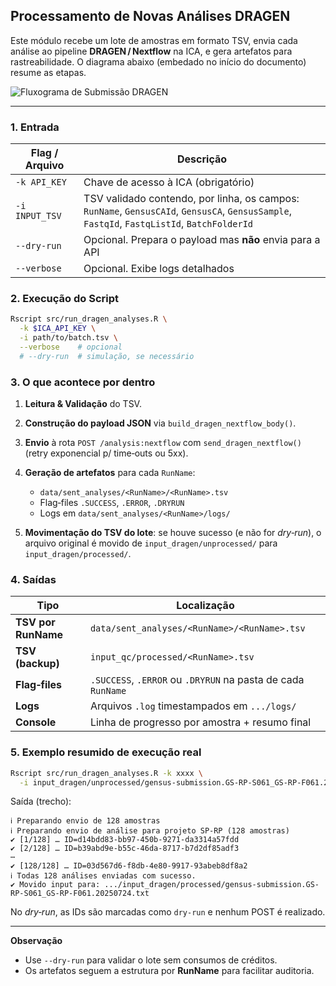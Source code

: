 ## Processamento de Novas Análises DRAGEN

Este módulo recebe um lote de amostras em formato TSV, envia cada análise ao pipeline **DRAGEN / Nextflow** na ICA, e gera artefatos para rastreabilidade. O diagrama abaixo (embedado no início do documento) resume as etapas.

![Fluxograma de Submissão DRAGEN](./Figuras/dragen_submission.png)

---

### 1. Entrada

| Flag / Arquivo | Descrição                                                                                                                                      |
| -------------- | ---------------------------------------------------------------------------------------------------------------------------------------------- |
| `-k API_KEY`   | Chave de acesso à ICA (obrigatório)                                                                                                            |
| `-i INPUT_TSV` | TSV validado contendo, por linha, os campos:<br>`RunName`, `GensusCAId`, `GensusCA`, `GensusSample`, `FastqId`, `FastqListId`, `BatchFolderId` |
| `--dry-run`    | Opcional. Prepara o payload mas **não** envia para a API                                                                                       |
| `--verbose`    | Opcional. Exibe logs detalhados                                                                                                                |

### 2. Execução do Script

```bash
Rscript src/run_dragen_analyses.R \
  -k $ICA_API_KEY \
  -i path/to/batch.tsv \
  --verbose    # opcional
  # --dry-run  # simulação, se necessário
```

### 3. O que acontece por dentro

1. **Leitura & Validação** do TSV.
2. **Construção do payload JSON** via `build_dragen_nextflow_body()`.
3. **Envio** à rota `POST /analysis:nextflow` com `send_dragen_nextflow()` (retry exponencial p/ time‑outs ou 5xx).
4. **Geração de artefatos** para cada `RunName`:

   * `data/sent_analyses/<RunName>/<RunName>.tsv`
   * Flag‑files `.SUCCESS`, `.ERROR`, `.DRYRUN`
   * Logs em `data/sent_analyses/<RunName>/logs/`
5. **Movimentação do TSV do lote**: se houve sucesso (e não for *dry‑run*), o arquivo original é movido de `input_dragen/unprocessed/` para `input_dragen/processed/`.

### 4. Saídas

| Tipo                | Localização                                                  |
| ------------------- | ------------------------------------------------------------ |
| **TSV por RunName** | `data/sent_analyses/<RunName>/<RunName>.tsv`                 |
| **TSV (backup)**    | `input_qc/processed/<RunName>.tsv`                           |
| **Flag‑files**      | `.SUCCESS`, `.ERROR` ou `.DRYRUN` na pasta de cada `RunName` |
| **Logs**            | Arquivos `.log` timestampados em `.../logs/`                 |
| **Console**         | Linha de progresso por amostra + resumo final                |

### 5. Exemplo resumido de execução real

```bash
Rscript src/run_dragen_analyses.R -k xxxx \
  -i input_dragen/unprocessed/gensus-submission.GS-RP-S061_GS-RP-F061.20250724.txt
```

Saída (trecho):

```
ℹ Preparando envio de 128 amostras
ℹ Preparando envio de análise para projeto SP-RP (128 amostras)
✔ [1/128] … ID=d14bdd83-bb97-450b-9271-da3314a57fdd
✔ [2/128] … ID=b39abd9e-b55c-46da-8717-b7d2df85adf3
⋯
✔ [128/128] … ID=03d567d6-f8db-4e80-9917-93abeb8df8a2
ℹ Todas 128 análises enviadas com sucesso.
✔ Movido input para: .../input_dragen/processed/gensus-submission.GS-RP-S061_GS-RP-F061.20250724.txt
```

No *dry‑run*, as IDs são marcadas como `dry-run` e nenhum POST é realizado.

---

**Observação**

* Use `--dry-run` para validar o lote sem consumos de créditos.
* Os artefatos seguem a estrutura por **RunName** para facilitar auditoria.

